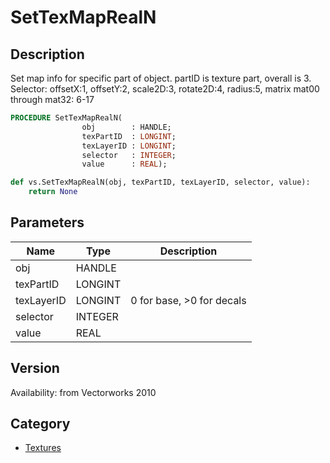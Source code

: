 # SetTexMapRealN

## Description
Set map info for specific part of object. partID is texture part, overall is 3. Selector: offsetX:1, offsetY:2, scale2D:3, rotate2D:4, radius:5, matrix mat00 through mat32: 6-17

```pascal
PROCEDURE SetTexMapRealN(
				obj        : HANDLE;
				texPartID  : LONGINT;
				texLayerID : LONGINT;
				selector   : INTEGER;
				value      : REAL);
```

```python
def vs.SetTexMapRealN(obj, texPartID, texLayerID, selector, value):
    return None
```

## Parameters
|Name|Type|Description|
|---|---|---|
|obj|HANDLE|   |
|texPartID|LONGINT|   |
|texLayerID|LONGINT|0 for base, >0 for decals|
|selector|INTEGER|   |
|value|REAL|   |

## Version
Availability: from Vectorworks 2010

## Category
* [Textures](../Categories/Textures.md)
